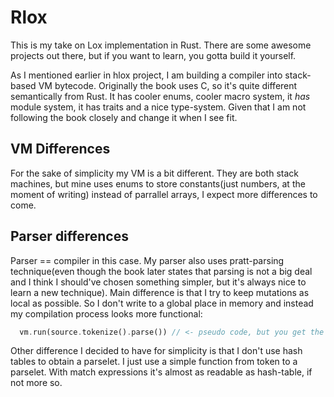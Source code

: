 # Rlox

This is my take on Lox implementation in Rust. There are some awesome projects out there, but if you want to learn, you gotta build it yourself.

As I mentioned earlier in hlox project, I am building a compiler into stack-based VM bytecode. Originally the book uses C, so it's quite different semantically from Rust. It has cooler enums, cooler macro system, it *has* module system, it has traits and a nice type-system. Given that I am not following the book closely and change it when I see fit.

## VM Differences
For the sake of simplicity my VM is a bit different. They are both stack machines, but mine uses enums to store constants(just numbers, at the moment of writing) instead of parrallel arrays, I expect more differences to come.

## Parser differences
Parser \=\= compiler in this case. My parser also uses pratt-parsing technique(even though the book later states that parsing is not a big deal and I think I should've chosen something simpler, but it's always nice to learn a new technique). Main difference is that I try to keep mutations as local as possible. So I don't write to a global place in memory and instead my compilation process looks more functional:

```rust
  vm.run(source.tokenize().parse()) // <- pseudo code, but you get the idea
```

Other difference I decided to have for simplicity is that I don't use hash tables to obtain a parselet. I just use a simple function from token to a parselet. With match expressions it's almost as readable as hash-table, if not more so.